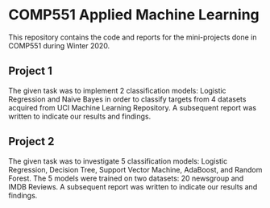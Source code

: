 # COMP551 Applied Machine Learning

This repository contains the code and reports for the mini-projects done in COMP551 during Winter 2020.

## Project 1
The given task was to implement 2 classification models: Logistic Regression and Naive Bayes in order to classify targets from 4 datasets acquired from UCI Machine Learning Repository. A subsequent report was written to indicate our results and findings.

## Project 2
The given task was to investigate 5 classification models: Logistic Regression, Decision Tree, Support Vector Machine, AdaBoost, and Random Forest. The 5 models were trained on two datasets: 20 newsgroup and IMDB Reviews.  A subsequent report was written to indicate our results and findings.